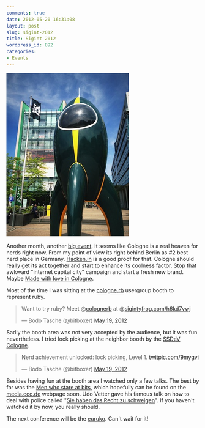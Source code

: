 ```yaml
---
comments: true
date: 2012-05-20 16:31:08
layout: post
slug: sigint-2012
title: Sigint 2012
wordpress_id: 892
categories:
- Events
---
```


![](/images/2012-05-20-sigint-2012/IMG_0635.jpg)

Another month, another [big event](http://sigint.ccc.de). It seems like Cologne
is a real heaven for nerds right now. From my point of view its right behind
Berlin as #2 best nerd place in Germany. [Hacken.in](http://hacken.in) is a
good proof for that. Cologne should really get its act together and start to
enhance its coolness factor. Stop that awkward "internet capital city" campaign
and start a fresh new brand. Maybe [Made with love in Cologne](https://www.facebook.com/MadewithloveinCologne).

Most of the time I was sitting at the [cologne.rb](http://www.colognerb.de)
usergroup booth to represent ruby.

<blockquote class="twitter-tweet"><p>Want to try ruby? Meet @<a href="https://twitter.com/colognerb">colognerb</a> at @<a href="https://twitter.com/sigint">sigint</a><a href="http://t.co/rScTUs9Q" title="http://yfrog.com/h6kd7vwj">yfrog.com/h6kd7vwj</a></p>&mdash; Bodo Tasche (@bitboxer) <a href="https://twitter.com/bitboxer/status/203776128274542592">May 19, 2012</a></blockquote>
<script async src="//platform.twitter.com/widgets.js" charset="utf-8"></script>

Sadly the booth area was not very accepted by the audience, but it was fun
nevertheless. I tried lock picking at the neighbor booth by the [SSDeV Cologne](http://wiki.ssdev.org/wiki/K%C3%B6ln).

<blockquote class="twitter-tweet"><p>Nerd achievement unlocked: lock picking, Level 1. <a href="http://t.co/GXx9eDAw" title="http://twitpic.com/9mygvi">twitpic.com/9mygvi</a></p>&mdash; Bodo Tasche (@bitboxer) <a href="https://twitter.com/bitboxer/status/203972325798985729">May 19, 2012</a></blockquote>
<script async src="//platform.twitter.com/widgets.js" charset="utf-8"></script>

Besides having fun at the booth area I watched only a few talks. The best by
far was the [Men who stare at bits](https://program.sigint.ccc.de/fahrplan/events/64.html),
which hopefully can be found on the [media.ccc.de](http://media.ccc.de) webpage soon. Udo
Vetter gave his famous talk on how to deal with police called "[Sie haben das Recht zu schweigen](http://media.ccc.de/browse/congress/2006/23C3-1346-de-sie_haben_das_recht_zu_schweigen.html)".
If you haven't watched it by now, you really should.

The next conference will be the [euruko](http://www.euruko2012.org/). Can't
wait for it!
